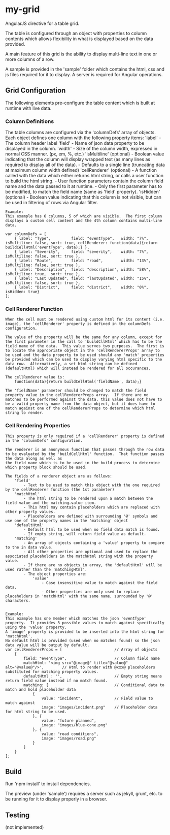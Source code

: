 # my-grid
AngularJS directive for a table grid.

The table is configured through an object with properties to column contents which allows flexibility in what is displayed based on the data provided.

A main feature of this grid is the ability to display multi-line text in one or more columns of a row.

A sample is provided in the 'sample' folder which contains the html, css and js files required for it to display.  A server is required for Angular operations.

## Grid Configuration
The following elements pre-configure the table content which is built at runtime with live data.

### Column Definitions
The table columns are configured via the 'columnDefs' array of objects.  Each object defines one column with the following property items:
    'label'
    	- The column header label
    'field'
    	- Name of json data property to be displayed in the column.
    'width'
    	- Size of the column width, expressed in normal CSS manner. (px, em, %, etc.)
    'isMultiline' (optional)
    	- Boolean value indicating that the column will display wrapped text (as many lines as required to display all of the data).
    	- Defaults to a single line (truncating data at maximum column width defined)
    'cellRenderer' (optional)
    	- A function called with the data which either returns html string, or calls a user function to build the html string.
    			- User function parameters contain the column field name and the data passed to it at runtime.
    	- Only the first parameter has to be modified, to match the field name (same as 'field' property).
    'isHidden' (optional)
    	- Boolean value indicating that this column is not visible, but can be used in filtering of rows via Angular filter.

    Example:
    This example has 6 columns, 5 of which are visible.  The first column displays a custom cell content and the 4th column contains multi-line data.

    var columnDefs = [
        { label: "Type",         field: "eventType",   width: "7%",  isMultiline: false, sort: true, cellRenderer: function(data){return buildCellHtml('eventType', data);} },
        { label: "Severity",     field: "severity",    width: "7%",  isMultiline: false, sort: true },
        { label: "Route",        field: "road",        width: "13%", isMultiline: false, sort: true },
        { label: "Description",  field: "description", width: "58%", isMultiline: true,  sort: true },
        { label: "Last Updated", field: "lastUpdated", width: "15%", isMultiline: false, sort: true },
        { label: "District",     field: "district",    width: "0%",  isHidden: true}
    ];

### Cell Renderer Function
	When the cell must be rendered using custom html for its content (i.e. image), the 'cellRenderer' property is defined in the columnDefs configuration.

	The value of the property will be the same for any column, except for the first parameter in the call to 'buildCllHtml' which has to be the field name of the data.  This value serves two purposes.  The first is to locate the appropriate object in the 'cellRendererProps' array to be used and the data property to be used should any 'match' properties be provided which can be used to display varying html specific to the data row.  Alternatively, a set html string can be defined (defaultHtml) which will instead be rendered for all occurances.

	The cellRenderer value is: 
		function(data){return buildCellHtml('fieldName', data);}

	The 'fieldName' parameter should be changed to match the field property value in the cellRendererProps array.  If there are no matches to be performed against the data, this value does not have to be a valid property name from the data object, but it does have to match against one of the cellRendererProps to determine which html string to render.

### Cell Rendering Properties
	This property is only required if a 'cellRenderer' property is defined in the 'columnDefs' configuration.

	The renderer is an anonymous function that passes through the row data to be evaluated by the 'buildCellHtml' function.  That function passes the data along as well as 
	the field name which is to be used in the build process to determine which property block should be used.

	The fields of a renderer object are as follows:
        'field'
        	- Text to be used to match this object with the one required by the cellRenderer function (the 1st parameter)
     	'matchHtml'
     		- The html string to be rendered upon a match between the field value and the matching.value item.
            - This html may contain placeholders which are replaced with other property values.
            - Placeholders are defined with surrounding '@' symbols and use one of the property names in the 'matching' object
        'defaultHtml'
        	- Default html to be used when no field data match is found.
     		- If empty string, will return field value as default.
     	'matching'
     		- An array of objects containing a 'value' property to compare to the in data value.
     		- All other properties are optional and used to replace the associated placeholders in the matchHtml string with the property value.
     		- If there are no objects in array, the 'defaultHtml' will be used rather than the 'matchingHtml'.
     		- The object properties are:
     			'value'
     				- Case insensitive value to match against the field data.
     				- Other properties are only used to replace placeholders in 'matchHtml' with the same name, surrounded by '@' characters.


	Example:
	This example has one member which matches the json 'eventType' property.  It provides 3 possible values to match against specifically using the 'value' property.
	A 'image' property is provided to be inserted into the html string for 'matchHtml'.
	No default html is provided (used when no matches found) so the json data value will be output by default.
    var cellRendererProps = [						// Array of objects
    	{
	    	field: "eventType",						// Column field name
	    	matchHtml: '<img src="@image@" title="@value@" alt="@value@"/>',		// Html to render with @xxx@ placeholders substituted for matching property values.
	    	defaultHtml : '',						// Empty string means return field value instead if no match found.
	    	matching: [								// Conditional data to match and hold placeholder data
		    	{
		    		value: "incident",				// Field value to match against
		    		image: "images/incident.png"	// Placeholder data for html string to be used.
		    	}, {
		    		value: "future planned",
		    		image: "images/blue-cone.png"
		    	}, {
		    		value: "road conditions",
		    		image: "images/road.png"
		    	}
	    	]
	    }
    ];


## Build

Run 'npm install' to install dependencies.

The preview (under 'sample') requires a server such as jekyll, grunt, etc. to be running for it to display properly in a browser.

## Testing

(not implemented)

